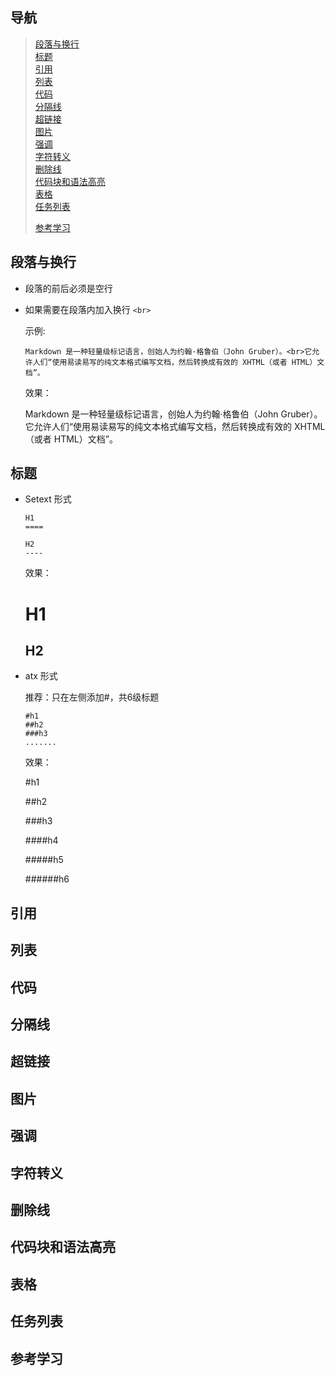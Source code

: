 ##  导航
>   [段落与换行](#段落与换行) <br>
>   [标题](#标题) <br>
>   [引用](#引用) <br>
>   [列表](#列表) <br>
>   [代码](#代码) <br>
>   [分隔线](#分割线) <br>
>   [超链接](#超链接) <br>
>   [图片](#图片) <br>
>   [强调](#强调) <br>
>   [字符转义](#字符转义) <br>
>   [删除线](#删除线) <br>
>   [代码块和语法高亮](#代码块和语法高亮) <br>
>   [表格](#表格) <br>
>   [任务列表](#任务列表) <br>
> 
> 
> 
> 
> 
> 
> 
>   [参考学习](#参考学习)


## 段落与换行

+ 段落的前后必须是空行  
  
+ 如果需要在段落内加入换行 `<br>`

    示例:
    
    ```
    Markdown 是一种轻量级标记语言，创始人为约翰·格鲁伯（John Gruber）。<br>它允许人们“使用易读易写的纯文本格式编写文档，然后转换成有效的 XHTML（或者 HTML）文档”。
    ```
    效果：
    
    Markdown 是一种轻量级标记语言，创始人为约翰·格鲁伯（John Gruber）。<br>它允许人们“使用易读易写的纯文本格式编写文档，然后转换成有效的 XHTML（或者 HTML）文档”。
    

## 标题

+  Setext 形式
   ```
   H1
   ====
   
   H2
   ----    
   ```            
   效果：

   H1
   ====
      
   H2
   ----   
   
+ atx 形式

    推荐：只在左侧添加#，共6级标题
    ```
    #h1
    ##h2
    ###h3
    .......  
    ```
    效果：
    
    #h1
    
    ##h2
    
    ###h3
    
    ####h4
    
    #####h5
    
    ######h6
    

##  引用


##  列表
##  代码
##  分隔线
##  超链接
##  图片
##  强调
##  字符转义
##  删除线
##  代码块和语法高亮
##  表格
##  任务列表
##  参考学习



 









































